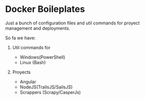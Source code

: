 # Docker Boileplates

Just a bunch of configuration files and util commands for proyect management and deployments.

So fa we have:

1. Util commands for
    - Windows(PowerShell)
    - Linux (Bash)

2. Proyects
    - Angular
    - NodeJS(TrailsJS/SailsJS)
    - Scrappers (Scrapy/CasperJs)